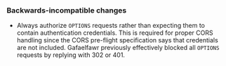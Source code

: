 ### Backwards-incompatible changes

- Always authorize `OPTIONS` requests rather than expecting them to contain authentication credentials. This is required for proper CORS handling since the CORS pre-flight specification says that credentials are not included. Gafaelfawr previously effectively blocked all `OPTIONS` requests by replying with 302 or 401.
